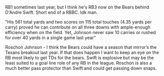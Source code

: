 RB1 sometimes last year, but I think he's RB3 now on the Bears behind D'Andre Swift. Short end of a RBBC. Idk man.

"His 561 total yards and two scores on 115 total touches (4.35 yards per carry) proved he can contribute on all three downs with ample-enough efficiency when on the field. Yet, Johnson never saw 10 carries or rushed for over 40 yards in a single game last year"

Roschon Johnson - I think the Bears could have a season that mirror’s the Texans breakout last year. If that does happen I want to keep an eye on the RB most likely to get TDs for the bears. Swift is explosive but may be the least suited to a goal line role of any RB in the league. Roschon is also a much better pass protector than Swift and could get passing down snaps.
